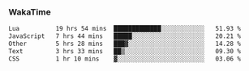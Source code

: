 ### WakaTime

<!--START_SECTION:waka-->

```txt
Lua          19 hrs 54 mins  █████████████░░░░░░░░░░░░   51.93 %
JavaScript   7 hrs 44 mins   █████░░░░░░░░░░░░░░░░░░░░   20.21 %
Other        5 hrs 28 mins   ███▓░░░░░░░░░░░░░░░░░░░░░   14.28 %
Text         3 hrs 33 mins   ██▒░░░░░░░░░░░░░░░░░░░░░░   09.30 %
CSS          1 hr 10 mins    ▓░░░░░░░░░░░░░░░░░░░░░░░░   03.06 %
```

<!--END_SECTION:waka-->
